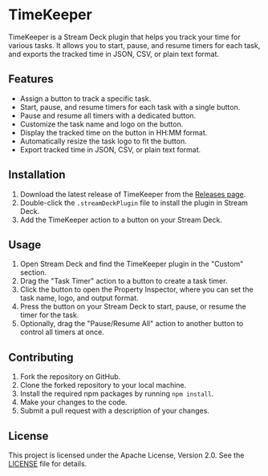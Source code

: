 # TimeKeeper

TimeKeeper is a Stream Deck plugin that helps you track your time for various tasks. It allows you to start, pause, and resume timers for each task, and exports the tracked time in JSON, CSV, or plain text format.

## Features

- Assign a button to track a specific task.
- Start, pause, and resume timers for each task with a single button.
- Pause and resume all timers with a dedicated button.
- Customize the task name and logo on the button.
- Display the tracked time on the button in HH:MM format.
- Automatically resize the task logo to fit the button.
- Export tracked time in JSON, CSV, or plain text format.

## Installation

1. Download the latest release of TimeKeeper from the [Releases page](https://github.com/dcampman/TimeKeeper/releases).
2. Double-click the `.streamDeckPlugin` file to install the plugin in Stream Deck.
3. Add the TimeKeeper action to a button on your Stream Deck.

## Usage

1. Open Stream Deck and find the TimeKeeper plugin in the "Custom" section.
2. Drag the "Task Timer" action to a button to create a task timer.
3. Click the button to open the Property Inspector, where you can set the task name, logo, and output format.
4. Press the button on your Stream Deck to start, pause, or resume the timer for the task.
5. Optionally, drag the "Pause/Resume All" action to another button to control all timers at once.

## Contributing

1. Fork the repository on GitHub.
2. Clone the forked repository to your local machine.
3. Install the required npm packages by running `npm install`.
4. Make your changes to the code.
5. Submit a pull request with a description of your changes.

## License

This project is licensed under the Apache License, Version 2.0. See the [LICENSE](LICENSE) file for details.
